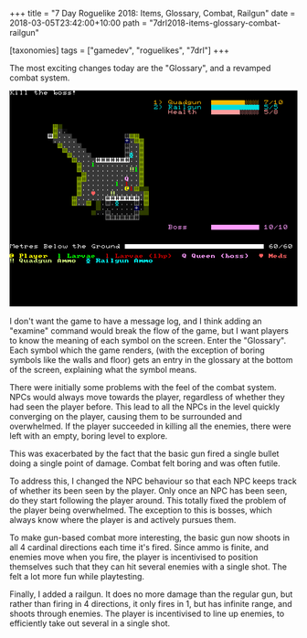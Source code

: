 +++
title = "7 Day Roguelike 2018: Items, Glossary, Combat, Railgun"
date = 2018-03-05T23:42:00+10:00
path = "7drl2018-items-glossary-combat-railgun"

[taxonomies]
tags = ["gamedev", "roguelikes", "7drl"]
+++

The most exciting changes today are the "Glossary", and a revamped combat 
system.

![screenshot.png](screenshot.png)
<!-- more -->

I don't want the game to have a message log, and I think adding an "examine" 
command would break the flow of the game, but I want players to know the 
meaning of each symbol on the screen. Enter the "Glossary". Each symbol which 
the game renders, (with the exception of boring symbols like the walls and 
floor) gets an entry in the glossary at the bottom of the screen, explaining 
what the symbol means.

There were initially some problems with the feel of the combat system. NPCs 
would always move towards the player, regardless of whether they had seen the 
player before. This lead to all the NPCs in the level quickly converging on the 
player, causing them to be surrounded and overwhelmed. If the player succeeded 
in killing all the enemies, there were left with an empty, boring level to 
explore.

This was exacerbated by the fact that the basic gun fired a single bullet doing 
a single point of damage. Combat felt boring and was often futile.

To address this, I changed the NPC behaviour so that each NPC keeps track of 
whether its been seen by the player. Only once an NPC has been seen, do they 
start following the player around. This totally fixed the problem of the player 
being overwhelmed. The exception to this is bosses, which always know where the 
player is and actively pursues them.

To make gun-based combat more interesting, the basic gun now shoots in all 4 
cardinal directions each time it's fired. Since ammo is finite, and enemies 
move when you fire, the player is incentivised to position themselves such that 
they can hit several enemies with a single shot. The felt a lot more fun while 
playtesting.

Finally, I added a railgun. It does no more damage than the regular gun, but 
rather than firing in 4 directions, it only fires in 1, but has infinite range, 
and shoots through enemies. The player is incentivised to line up enemies, to 
efficiently take out several in a single shot.

